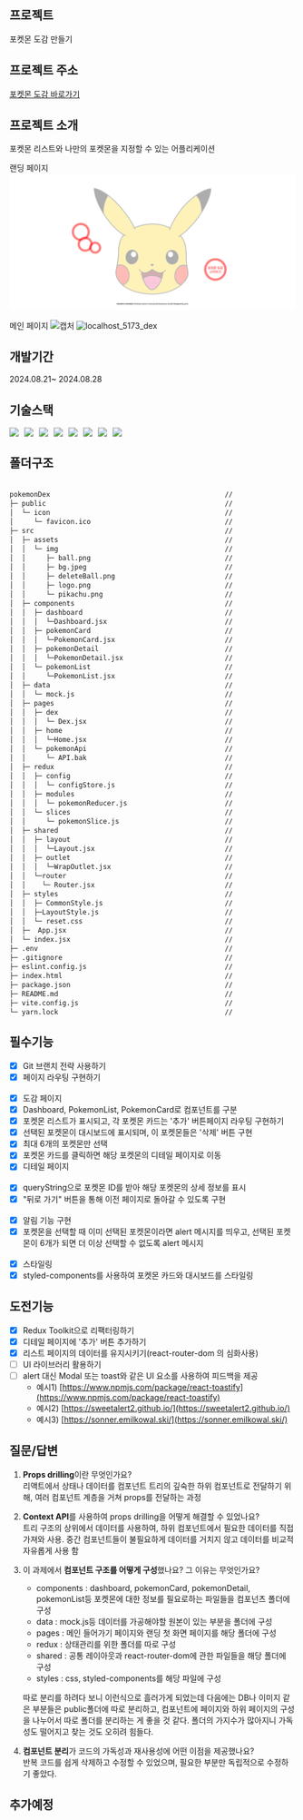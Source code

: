 ## 프로젝트

포켓몬 도감 만들기

## 프로젝트 주소

[포켓몬 도감 바로가기](https://react-sigma-beryl.vercel.app//)

## 프로젝트 소개

포켓몬 리스트와 나만의 포켓몬을 지정할 수 있는 어플리케이션

랜딩 페이지
![alt text](image.png)

메인 페이지
![캡처](https://github.com/user-attachments/assets/09a30c6f-2aa1-4530-b4d1-3f74774df229)
![localhost_5173_dex](https://github.com/user-attachments/assets/e0b1d69b-33f6-4287-8fb4-e75f7c250af6)

## 개발기간

2024.08.21~ 2024.08.28

## 기술스택

<div style="display: flex; gap: 10px;">
  <img src="https://img.shields.io/badge/Javascript-F7DF1E?style=flat-square&logo=Javascript&logoColor=white"/>
  <img src="https://img.shields.io/badge/HTML5-E34F26?style=flat-square&logo=HTML5&logoColor=white"/>
  <img src="https://img.shields.io/badge/CSS3-1572B6?style=flat-square&logo=CSS3&logoColor=white"/>
  <img src="https://img.shields.io/badge/styledcomponents-DB7093?style=flat-square&logo=styledcomponents&logoColor=white"/>
  <img src="https://img.shields.io/badge/React-61DAFB?style=flat-square&logo=React&logoColor=white"/>
  <img src="https://img.shields.io/badge/redux-764ABC?style=flat-square&logo=redux&logoColor=white"/>
  <img src="https://img.shields.io/badge/reduxToolkit-999999?style=flat-square&logo=reduxsaga&logoColor=white"/>
  <img src="https://img.shields.io/badge/reactrouter-CA4245?style=flat-square&logo=reactrouter&logoColor=white"/>

</div>

## 폴더구조

```

pokemonDex                                           //
├─ public                                            //
│  └─ icon                                           //
│     └─ favicon.ico                                 //
├─ src                                               //
│  ├─ assets                                         //
│  │  └─ img                                         //
│  │     ├─ ball.png                                 //
│  │     ├─ bg.jpeg                                  //
│  │     ├─ deleteBall.png                           //
│  │     ├─ logo.png                                 //
│  │     └─ pikachu.png                              //
│  ├─ components                                     //
│  │  ├─ dashboard                                   //
│  │  │  └─Dashboard.jsx                             //
│  │  ├─ pokemonCard                                 //
│  │  │  └─PokemonCard.jsx                           //
│  │  ├─ pokemonDetail                               //
│  │  │  └─PokemonDetail.jsx                         //
│  │  └─ pokemonList                                 //
│  │     └─PokemonList.jsx                           //
│  ├─ data                                           //
│  │  └─ mock.js                                     //
│  ├─ pages                                          //
│  │  ├─ dex                                         //
│  │  │  └─ Dex.jsx                                  //
│  │  ├─ home                                        //
│  │  │  └─Home.jsx                                  //
│  │  └─ pokemonApi                                  //
│  │     └─ API.bak                                  //
│  ├─ redux                                          //
│  │  ├─ config                                      //
│  │  │  └─ configStore.js                           //
│  │  ├─ modules                                     //
│  │  │  └─ pokemonReducer.js                        //
│  │  └─ slices                                      //
│  │     └─ pokemonSlice.js                          //
│  ├─ shared                                         //
│  │  ├─ layout                                      //
│  │  │  └─Layout.jsx                                //
│  │  ├─ outlet                                      //
│  │  │  └─WrapOutlet.jsx                            //
│  │  └─router                                       //
│  │    └─ Router.jsx                                //
│  ├─ styles                                         //
│  │  ├─ CommonStyle.js                              //
│  │  ├─LayoutStyle.js                               //
│  │  └─ reset.css                                   //
│  ├─  App.jsx                                       //
│  └─ index.jsx                                      //
├─ .env                                              //
├─ .gitignore                                        //
├─ eslint.config.js                                  //
├─ index.html                                        //
├─ package.json                                      //
├─ README.md                                         //
├─ vite.config.js                                    //
└─ yarn.lock                                         //

```

## 필수기능

- [x] Git 브랜치 전략 사용하기
- [x] 페이지 라우팅 구현하기<br/><br/>
- [x] 도감 페이지
- [x] Dashboard, PokemonList, PokemonCard로 컴포넌트를 구분
- [x] 포켓몬 리스트가 표시되고, 각 포켓몬 카드는 '추가' 버튼페이지 라우팅 구현하기
- [x] 선택된 포켓몬이 대시보드에 표시되며, 이 포켓몬들은 '삭제' 버튼 구현
- [x] 최대 6개의 포켓몬만 선택
- [x] 포켓몬 카드를 클릭하면 해당 포켓몬의 디테일 페이지로 이동
- [x] 디테일 페이지 <br/><br/>
- [x] queryString으로 포켓몬 ID를 받아 해당 포켓몬의 상세 정보를 표시
- [x] "뒤로 가기" 버튼을 통해 이전 페이지로 돌아갈 수 있도록 구현<br/><br/>
- [x] 알림 기능 구현
- [x] 포켓몬을 선택할 때 이미 선택된 포켓몬이라면 alert 메시지를 띄우고, 선택된 포켓몬이 6개가 되면 더 이상 선택할 수 없도록 alert 메시지<br/><br/>
- [x] 스타일링
- [x] styled-components를 사용하여 포켓몬 카드와 대시보드를 스타일링

## 도전기능

- [x] Redux Toolkit으로 리팩터링하기
- [x] 디테일 페이지에 '추가' 버튼 추가하기
- [x] 리스트 페이지의 데이터를 유지시키기(react-router-dom 의 심화사용)
- [ ] UI 라이브러리 활용하기
- [ ] alert 대신 Modal 또는 toast와 같은 UI 요소를 사용하여 피드백을 제공
  - 예시1) [https://www.npmjs.com/package/react-toastify](https://www.npmjs.com/package/react-toastify)
  - 예시2) [https://sweetalert2.github.io/](https://sweetalert2.github.io/)
  - 예시3) [https://sonner.emilkowal.ski/](https://sonner.emilkowal.ski/)

## 질문/답변

1.  **Props drilling**이란 무엇인가요?<br>
    리액트에서 상태나 데이터를 컴포넌트 트리의 깊숙한 하위 컴포넌트로 전달하기 위해, 여러 컴포넌트 계층을 거쳐 props를 전달하는 과정
2.  **Context API**를 사용하여 props drilling을 어떻게 해결할 수 있었나요?<br>
    트리 구조의 상위에서 데이터를 사용하여, 하위 컴포넌트에서 필요한 데이터를 직접 가져와 사용. 중간 컴포넌트들이 불필요하게 데이터를 거치지 않고 데이터를 비교적 자유롭게 사용 함
3.  이 과제에서 **컴포넌트 구조를 어떻게 구성**했나요? 그 이유는 무엇인가요?<br>

    - components : dashboard, pokemonCard, pokemonDetail, pokemonList등 포켓몬에 대한 정보를 필요로하는 파일들을 컴포넌츠 폴더에 구성 <br>
    - data : mock.js등 데이터를 가공해야할 원본이 있는 부분을 폴더에 구성 <br>
    - pages : 메인 들어가기 페이지와 랜딩 첫 화면 페이지를 해당 폴더에 구성<br>
    - redux : 상태관리를 위한 폴더를 따로 구성 <br>
    - shared : 공통 레이아웃과 react-router-dom에 관한 파일들을 해당 폴더에 구성<br>
    - styles : css, styled-components를 해당 파일에 구성 <br>

    따로 분리를 하려다 보니 이런식으로 흘러가게 되었는데 다음에는 DB나 이미지 같은 부분들은 public폴더에 따로 분리하고, 컴포넌트에 페이지와 하위 페이지의 구성을 나누어서 따로 폴더를 분리하는 게 좋을 것 같다. 폴더의 가지수가 많아지니 가독성도 떨어지고 찾는 것도 오히려 힘들다.

4.  **컴포넌트 분리**가 코드의 가독성과 재사용성에 어떤 이점을 제공했나요?<br>
    반복 코드를 쉽게 삭제하고 수정할 수 있었으며, 필요한 부분만 독립적으로 수정하기 좋았다.

## 추가예정
